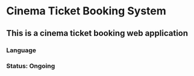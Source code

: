 # Cinema Ticket Booking System 
<h2>This is a cinema ticket booking web application</h2>
<h3>Language</h3>
<h3>Status: Ongoing</h3>
